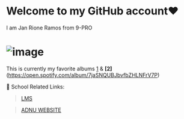 # Welcome to my GitHub account❤️

I am Jan Rione Ramos from 9-PRO
# ![image](https://user-images.githubusercontent.com/118333491/202354093-f717b9dc-a39f-4aab-adc2-33b90538698f.png)

This is currently my favorite albums [1](https://open.spotify.com/album/3lS1y25WAhcqJDATJK70Mq) & **[2]**(https://open.spotify.com/album/7jaSNQUBJbvfbZHLNFrV7P)

📓 School Related Links:
> [LMS](https://jhsportal.adnu.edu.ph/)

>[ADNU WEBSITE](https://jhsos.adnu.edu.ph/)
